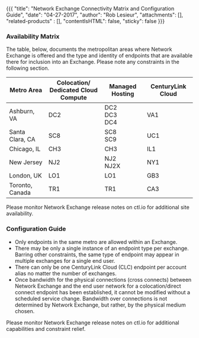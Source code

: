 {{{
  "title": "Network Exchange Connectivity Matrix and Configuration Guide",
  "date": "04-27-2017",
  "author": "Rob Lesieur",
  "attachments": [],
  "related-products" : [],
  "contentIsHTML": false,
  "sticky": false
}}}

### Availability Matrix

The table, below, documents the metropolitan areas where Network Exchange is offered and the type and identity of endpoints that are available there for inclusion into an Exchange. Please note any constraints in the following section.

Metro Area|Colocation/<br>Dedicated Cloud Compute|Managed Hosting|CenturyLink Cloud
----------|------------------------------------|---------------|-----------------
Ashburn, VA|DC2|DC2<br>DC3<br>DC4|VA1<br>
Santa Clara, CA|SC8|SC8<br>SC9|UC1
Chicago, IL|CH3|CH3|IL1
New Jersey|NJ2|NJ2<br>NJ2X|NY1
London, UK|LO1|LO1|GB3
Toronto, Canada|TR1|TR1|CA3

Please monitor Network Exchange release notes on ctl.io for additional site availability.

### Configuration Guide

* Only endpoints in the same metro are allowed within an Exchange.
* There may be only a single instance of an endpoint type per exchange. Barring other constraints, the same type of endpoint may appear in multiple exchanges for a single end user.
* There can only be one CenturyLink Cloud (CLC) endpoint per account alias no matter the number of exchanges.
* Once bandwidth for the physical connections (cross connects) between Network Exchange and the end user network for a colocation/direct connect endpoint has been established, it cannot be modified without a scheduled service change. Bandwidth over connections is not determined by Network Exchange, but rather, by the physical medium chosen.

Please monitor Network Exchange release notes on ctl.io for additional capabilities and constraint relief.
